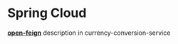 # Spring Cloud

[**open-feign**](https://github.com/farzadafi/Spring/tree/master/Spring_Cloud/2_MicroService_SpringCloud/currency-conversion-service) description in currency-conversion-service
